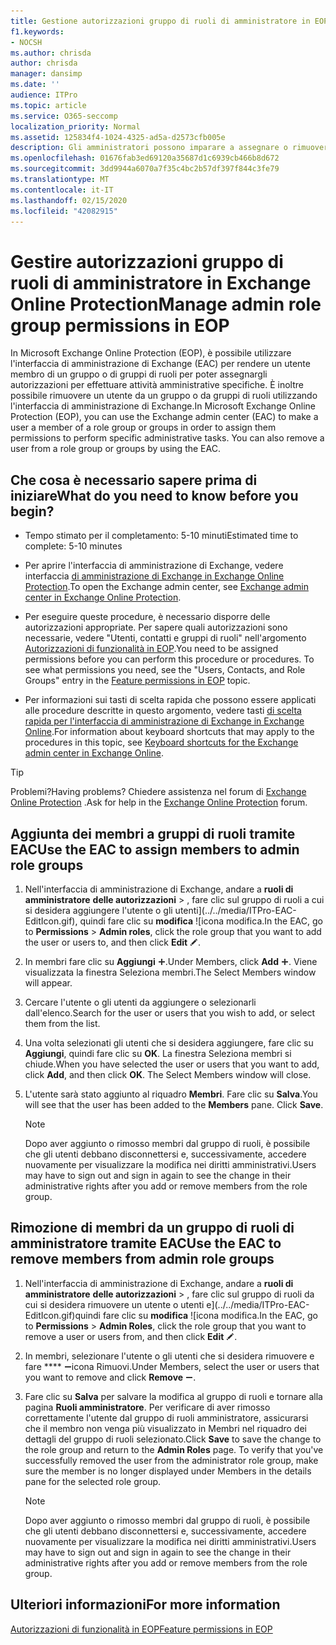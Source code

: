 ```yaml
---
title: Gestione autorizzazioni gruppo di ruoli di amministratore in EOP
f1.keywords:
- NOCSH
ms.author: chrisda
author: chrisda
manager: dansimp
ms.date: ''
audience: ITPro
ms.topic: article
ms.service: O365-seccomp
localization_priority: Normal
ms.assetid: 125834f4-1024-4325-ad5a-d2573cfb005e
description: Gli amministratori possono imparare a assegnare o rimuovere le autorizzazioni nell'interfaccia di amministrazione di Exchange (EAC) in Exchange Online Protection.
ms.openlocfilehash: 01676fab3ed69120a35687d1c6939cb466b8d672
ms.sourcegitcommit: 3dd9944a6070a7f35c4bc2b57df397f844c3fe79
ms.translationtype: MT
ms.contentlocale: it-IT
ms.lasthandoff: 02/15/2020
ms.locfileid: "42082915"
---
```

# <a name="manage-admin-role-group-permissions-in-eop"></a><span data-ttu-id="4939d-103">Gestire autorizzazioni gruppo di ruoli di amministratore in Exchange Online Protection</span><span class="sxs-lookup"><span data-stu-id="4939d-103">Manage admin role group permissions in EOP</span></span>

<span data-ttu-id="4939d-p101">In Microsoft Exchange Online Protection (EOP), è possibile utilizzare l'interfaccia di amministrazione di Exchange (EAC) per rendere un utente membro di un gruppo o di gruppi di ruoli per poter assegnargli autorizzazioni per effettuare attività amministrative specifiche. È inoltre possibile rimuovere un utente da un gruppo o da gruppi di ruoli utilizzando l'interfaccia di amministrazione di Exchange.</span><span class="sxs-lookup"><span data-stu-id="4939d-p101">In Microsoft Exchange Online Protection (EOP), you can use the Exchange admin center (EAC) to make a user a member of a role group or groups in order to assign them permissions to perform specific administrative tasks. You can also remove a user from a role group or groups by using the EAC.</span></span>

## <a name="what-do-you-need-to-know-before-you-begin"></a><span data-ttu-id="4939d-106">Che cosa è necessario sapere prima di iniziare</span><span class="sxs-lookup"><span data-stu-id="4939d-106">What do you need to know before you begin?</span></span>

- <span data-ttu-id="4939d-107">Tempo stimato per il completamento: 5-10 minuti</span><span class="sxs-lookup"><span data-stu-id="4939d-107">Estimated time to complete: 5-10 minutes</span></span>

- <span data-ttu-id="4939d-108">Per aprire l'interfaccia di amministrazione di Exchange, vedere interfaccia [di amministrazione di Exchange in Exchange Online Protection](exchange-admin-center-in-exchange-online-protection-eop.md).</span><span class="sxs-lookup"><span data-stu-id="4939d-108">To open the Exchange admin center, see [Exchange admin center in Exchange Online Protection](exchange-admin-center-in-exchange-online-protection-eop.md).</span></span>

- <span data-ttu-id="4939d-p102">Per eseguire queste procedure, è necessario disporre delle autorizzazioni appropriate. Per sapere quali autorizzazioni sono necessarie, vedere "Utenti, contatti e gruppi di ruoli" nell'argomento [Autorizzazioni di funzionalità in EOP](feature-permissions-in-eop.md).</span><span class="sxs-lookup"><span data-stu-id="4939d-p102">You need to be assigned permissions before you can perform this procedure or procedures. To see what permissions you need, see the "Users, Contacts, and Role Groups" entry in the [Feature permissions in EOP](feature-permissions-in-eop.md) topic.</span></span>

- <span data-ttu-id="4939d-111">Per informazioni sui tasti di scelta rapida che possono essere applicati alle procedure descritte in questo argomento, vedere tasti [di scelta rapida per l'interfaccia di amministrazione di Exchange in Exchange Online](https://docs.microsoft.com/Exchange/accessibility/keyboard-shortcuts-in-admin-center).</span><span class="sxs-lookup"><span data-stu-id="4939d-111">For information about keyboard shortcuts that may apply to the procedures in this topic, see [Keyboard shortcuts for the Exchange admin center in Exchange Online](https://docs.microsoft.com/Exchange/accessibility/keyboard-shortcuts-in-admin-center).</span></span>

> [!TIP]
> <span data-ttu-id="4939d-112">Problemi?</span><span class="sxs-lookup"><span data-stu-id="4939d-112">Having problems?</span></span> <span data-ttu-id="4939d-113">Chiedere assistenza nel forum di [Exchange Online Protection](https://go.microsoft.com/fwlink/p/?linkId=285351) .</span><span class="sxs-lookup"><span data-stu-id="4939d-113">Ask for help in the [Exchange Online Protection](https://go.microsoft.com/fwlink/p/?linkId=285351) forum.</span></span>

## <a name="use-the-eac-to-assign-members-to-admin-role-groups"></a><span data-ttu-id="4939d-114">Aggiunta dei membri a gruppi di ruoli tramite EAC</span><span class="sxs-lookup"><span data-stu-id="4939d-114">Use the EAC to assign members to admin role groups</span></span>

1. <span data-ttu-id="4939d-115">Nell'interfaccia di amministrazione di Exchange, andare a **ruoli di amministratore** **delle autorizzazioni** \> , fare clic sul gruppo di ruoli a cui si desidera aggiungere l'utente o gli utenti](../../media/ITPro-EAC-EditIcon.gif), quindi fare clic su **modifica** ![icona modifica.</span><span class="sxs-lookup"><span data-stu-id="4939d-115">In the EAC, go to **Permissions** \> **Admin roles**, click the role group that you want to add the user or users to, and then click **Edit** ![Edit icon](../../media/ITPro-EAC-EditIcon.gif).</span></span>

2. <span data-ttu-id="4939d-116">In membri fare clic su **Aggiungi** ![icona](../../media/ITPro-EAC-AddIcon.gif).</span><span class="sxs-lookup"><span data-stu-id="4939d-116">Under Members, click **Add** ![Add Icon](../../media/ITPro-EAC-AddIcon.gif).</span></span> <span data-ttu-id="4939d-117">Viene visualizzata la finestra Seleziona membri.</span><span class="sxs-lookup"><span data-stu-id="4939d-117">The Select Members window will appear.</span></span>

3. <span data-ttu-id="4939d-118">Cercare l'utente o gli utenti da aggiungere o selezionarli dall'elenco.</span><span class="sxs-lookup"><span data-stu-id="4939d-118">Search for the user or users that you wish to add, or select them from the list.</span></span>

4. <span data-ttu-id="4939d-p105">Una volta selezionati gli utenti che si desidera aggiungere, fare clic su **Aggiungi**, quindi fare clic su **OK**. La finestra Seleziona membri si chiude.</span><span class="sxs-lookup"><span data-stu-id="4939d-p105">When you have selected the user or users that you want to add, click **Add**, and then click **OK**. The Select Members window will close.</span></span>

5. <span data-ttu-id="4939d-p106">L'utente sarà stato aggiunto al riquadro **Membri**. Fare clic su **Salva**.</span><span class="sxs-lookup"><span data-stu-id="4939d-p106">You will see that the user has been added to the **Members** pane. Click **Save**.</span></span>

   > [!NOTE]
   > <span data-ttu-id="4939d-123">Dopo aver aggiunto o rimosso membri dal gruppo di ruoli, è possibile che gli utenti debbano disconnettersi e, successivamente, accedere nuovamente per visualizzare la modifica nei diritti amministrativi.</span><span class="sxs-lookup"><span data-stu-id="4939d-123">Users may have to sign out and sign in again to see the change in their administrative rights after you add or remove members from the role group.</span></span>

## <a name="use-the-eac-to-remove-members-from-admin-role-groups"></a><span data-ttu-id="4939d-124">Rimozione di membri da un gruppo di ruoli di amministratore tramite EAC</span><span class="sxs-lookup"><span data-stu-id="4939d-124">Use the EAC to remove members from admin role groups</span></span>

1. <span data-ttu-id="4939d-125">Nell'interfaccia di amministrazione di Exchange, andare a **ruoli di amministratore** **delle autorizzazioni** \> , fare clic sul gruppo di ruoli da cui si desidera rimuovere un utente o utenti e](../../media/ITPro-EAC-EditIcon.gif)quindi fare clic su **modifica** ![icona modifica.</span><span class="sxs-lookup"><span data-stu-id="4939d-125">In the EAC, go to **Permissions** \> **Admin Roles**, click the role group that you want to remove a user or users from, and then click **Edit** ![Edit icon](../../media/ITPro-EAC-EditIcon.gif).</span></span>

2. <span data-ttu-id="4939d-126">In membri, selezionare l'utente o gli utenti che si desidera rimuovere e fare \*\*\*\* ![clic su Rimuovi](../../media/ITPro-EAC-RemoveIcon.gif)icona Rimuovi.</span><span class="sxs-lookup"><span data-stu-id="4939d-126">Under Members, select the user or users that you want to remove and click **Remove** ![Remove icon](../../media/ITPro-EAC-RemoveIcon.gif).</span></span>

3. <span data-ttu-id="4939d-p107">Fare clic su **Salva** per salvare la modifica al gruppo di ruoli e tornare alla pagina **Ruoli amministratore**. Per verificare di aver rimosso correttamente l'utente dal gruppo di ruoli amministratore, assicurarsi che il membro non venga più visualizzato in Membri nel riquadro dei dettagli del gruppo di ruoli selezionato.</span><span class="sxs-lookup"><span data-stu-id="4939d-p107">Click **Save** to save the change to the role group and return to the **Admin Roles** page. To verify that you've successfully removed the user from the administrator role group, make sure the member is no longer displayed under Members in the details pane for the selected role group.</span></span>

   > [!NOTE]
   > <span data-ttu-id="4939d-129">Dopo aver aggiunto o rimosso membri dal gruppo di ruoli, è possibile che gli utenti debbano disconnettersi e, successivamente, accedere nuovamente per visualizzare la modifica nei diritti amministrativi.</span><span class="sxs-lookup"><span data-stu-id="4939d-129">Users may have to sign out and sign in again to see the change in their administrative rights after you add or remove members from the role group.</span></span>

## <a name="for-more-information"></a><span data-ttu-id="4939d-130">Ulteriori informazioni</span><span class="sxs-lookup"><span data-stu-id="4939d-130">For more information</span></span>

[<span data-ttu-id="4939d-131">Autorizzazioni di funzionalità in EOP</span><span class="sxs-lookup"><span data-stu-id="4939d-131">Feature permissions in EOP</span></span>](feature-permissions-in-eop.md)
